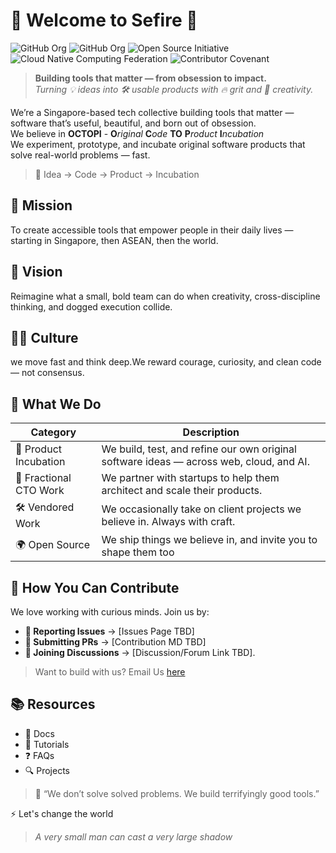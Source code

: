 # 💎 Welcome to Sefire 💎
![GitHub Org](https://img.shields.io/badge/%20-Singapore%20Based-922B3E?style=for-the-badge&logo=data:image/png;base64,iVBORw0KGgoAAAANSUhEUgAAABcAAAAPCAMAAAA4caRkAAAAPFBMVEX////tKTnExMT2lp7xWGW7WWHIyMjuMkL6w8j3q7H0c37yY2/vRlP96uv82NusrKz1i5S/jpL0gIrGZGwZdpGTAAAASklEQVQY07XKSRaAIAwEUZq0hMn5/ncVtyQureV/FeB2v14KOfkyXLKiQo1vFwnSeBYMh3GuvaFZRz+qYnZxO4Nf+vD4+5+i1/4A7TMCOtUnxOEAAAAASUVORK5CYII=) ![GitHub Org](https://img.shields.io/badge/%20-Github%20Org-181717?style=for-the-badge&logo=refinedgithub&logoColor=FFFFFF) ![Open Source Initiative](https://img.shields.io/badge/%20-Open%20Source%20Initiative-1E531D?style=for-the-badge&logo=opensourceinitiative&logoColor=000000) ![Cloud Native Computing Federation](https://img.shields.io/badge/%20-CNCF-0086FF?style=for-the-badge&logo=cncf&logoColor=231F20) ![Contributor Covenant](https://img.shields.io/badge/%20-Contributor%20Covenant-5E0D73?style=for-the-badge&logo=cncf&logoColor=FFFFFF)

> **Building tools that matter — from obsession to impact.**  
> _Turning 💡 ideas into 🛠️ usable products with 🔥 grit and 🎨 creativity._

We’re a Singapore-based tech collective building tools that matter — software that’s useful, beautiful, and born out of obsession.<br>
We believe in **OCTOPI** - **O**_riginal_ **C**_ode_ **TO** **P**_roduct_ **I**_ncubation_<br>
We experiment, prototype, and incubate original software products that solve real-world problems — fast.<br>
> 🔬 Idea → Code → Product → Incubation

## 🚀 Mission

To create accessible tools that empower people in their daily lives — starting in Singapore, then ASEAN, then the world.

## 🔮 Vision  
Reimagine what a small, bold team can do when creativity, cross-discipline thinking, and dogged execution collide.

## 🧙‍♂️ Culture
we move fast and think deep.We reward courage, curiosity, and clean code — not consensus.

## 💼 What We Do
| Category           | Description |
|--------------------|-------------|
| 🧪 Product Incubation | We build, test, and refine our own original software ideas — across web, cloud, and AI. |
| 🎯 Fractional CTO Work | We partner with startups to help them architect and scale their products. |
| 🛠️ Vendored Work       | We occasionally take on client projects we believe in. Always with craft. |
| 🌍 Open Source       | We ship things we believe in, and invite you to shape them too |


## 🧩 How You Can Contribute
We love working with curious minds. Join us by:
- **🐞 Reporting Issues** → [Issues Page TBD]
- **🔧 Submitting PRs** → [Contribution MD TBD]
- **💬 Joining Discussions** → [Discussion/Forum Link TBD].
> Want to build with us? Email Us [here](mailto:origin@sefire.org)

## 📚 Resources
- 📘 Docs
- 🧪 Tutorials
- ❓ FAQs
- 🔍 Projects

> 💬 “We don’t solve solved problems. We build terrifyingly good tools.”

⚡ Let's change the world
> _A very small man can cast a very large shadow_ 
